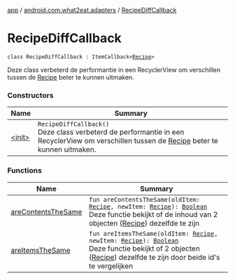 [app](../../index.md) / [android.com.what2eat.adapters](../index.md) / [RecipeDiffCallback](./index.md)

# RecipeDiffCallback

`class RecipeDiffCallback : ItemCallback<`[`Recipe`](../../android.com.what2eat.network/-recipe/index.md)`>`

Deze class verbeterd de performantie in een RecyclerView om verschillen tussen de [Recipe](../../android.com.what2eat.network/-recipe/index.md)
beter te kunnen uitmaken.

### Constructors

| Name | Summary |
|---|---|
| [&lt;init&gt;](-init-.md) | `RecipeDiffCallback()`<br>Deze class verbeterd de performantie in een RecyclerView om verschillen tussen de [Recipe](../../android.com.what2eat.network/-recipe/index.md) beter te kunnen uitmaken. |

### Functions

| Name | Summary |
|---|---|
| [areContentsTheSame](are-contents-the-same.md) | `fun areContentsTheSame(oldItem: `[`Recipe`](../../android.com.what2eat.network/-recipe/index.md)`, newItem: `[`Recipe`](../../android.com.what2eat.network/-recipe/index.md)`): `[`Boolean`](https://kotlinlang.org/api/latest/jvm/stdlib/kotlin/-boolean/index.html)<br>Deze functie bekijkt of de inhoud van 2 objecten ([Recipe](../../android.com.what2eat.network/-recipe/index.md)) dezelfde te zijn |
| [areItemsTheSame](are-items-the-same.md) | `fun areItemsTheSame(oldItem: `[`Recipe`](../../android.com.what2eat.network/-recipe/index.md)`, newItem: `[`Recipe`](../../android.com.what2eat.network/-recipe/index.md)`): `[`Boolean`](https://kotlinlang.org/api/latest/jvm/stdlib/kotlin/-boolean/index.html)<br>Deze functie bekijkt of 2 objecten ([Recipe](../../android.com.what2eat.network/-recipe/index.md)) dezelfde te zijn door beide id's te vergelijken |
